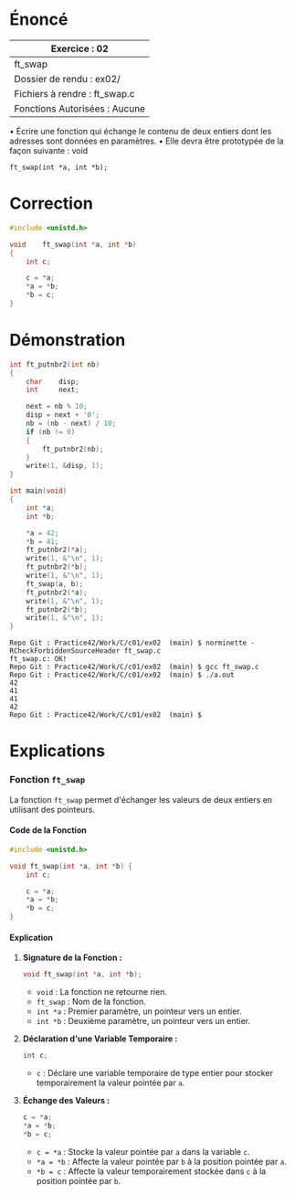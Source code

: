 # Énoncé

| Exercice : 02                 |
| ----------------------------- |
| ft_swap                       |
| Dossier de rendu : ex02/      |
| Fichiers à rendre : ft_swap.c |
| Fonctions Autorisées : Aucune |
• Écrire une fonction qui échange le contenu de deux entiers dont les adresses sont
données en paramètres.
• Elle devra être prototypée de la façon suivante :
void
```
ft_swap(int *a, int *b);
```
# Correction

```C
#include <unistd.h>

void	ft_swap(int *a, int *b)
{
	int	c;

	c = *a;
	*a = *b;
	*b = c;
}
```
# Démonstration

```C
int	ft_putnbr2(int nb)
{
	char	disp;
	int		next;

	next = nb % 10;
	disp = next + '0';
	nb = (nb - next) / 10;
	if (nb != 0)
	{
		ft_putnbr2(nb);
	}
	write(1, &disp, 1);
}

int	main(void)
{
	int	*a;
	int	*b;

	*a = 42;
	*b = 41;
	ft_putnbr2(*a);
	write(1, &"\n", 1);
	ft_putnbr2(*b);
	write(1, &"\n", 1);
	ft_swap(a, b);
	ft_putnbr2(*a);
	write(1, &"\n", 1);
	ft_putnbr2(*b);
	write(1, &"\n", 1);
}
```

```
Repo Git : Practice42/Work/C/c01/ex02  (main) $ norminette -RCheckForbiddenSourceHeader ft_swap.c 
ft_swap.c: OK!
Repo Git : Practice42/Work/C/c01/ex02  (main) $ gcc ft_swap.c 
Repo Git : Practice42/Work/C/c01/ex02  (main) $ ./a.out
42
41
41
42
Repo Git : Practice42/Work/C/c01/ex02  (main) $ 
```
# Explications


### Fonction `ft_swap`

La fonction `ft_swap` permet d'échanger les valeurs de deux entiers en utilisant des pointeurs.

#### Code de la Fonction

```c
#include <unistd.h>

void ft_swap(int *a, int *b) {
    int c;

    c = *a;
    *a = *b;
    *b = c;
}
```

#### Explication

1. **Signature de la Fonction :**

    ```c
    void ft_swap(int *a, int *b);
    ```

    - `void` : La fonction ne retourne rien.
    - `ft_swap` : Nom de la fonction.
    - `int *a` : Premier paramètre, un pointeur vers un entier.
    - `int *b` : Deuxième paramètre, un pointeur vers un entier.

2. **Déclaration d'une Variable Temporaire :**

    ```c
    int c;
    ```

    - `c` : Déclare une variable temporaire de type entier pour stocker temporairement la valeur pointée par `a`.

3. **Échange des Valeurs :**

    ```c
    c = *a;
    *a = *b;
    *b = c;
    ```

    - `c = *a` : Stocke la valeur pointée par `a` dans la variable `c`.
    - `*a = *b` : Affecte la valeur pointée par `b` à la position pointée par `a`.
    - `*b = c` : Affecte la valeur temporairement stockée dans `c` à la position pointée par `b`.

